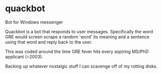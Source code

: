quackbot
========

Bot for Windows messenger

Quackbot is a bot that responds to user messages. Specifically the word GRE would screen scrape a random 'word' its meaning and a sentence using that word and reply back to the user.

This was coded around the time GRE fever hits every aspiring MS/PhD applicant (~2003).

Backing up whatever nostalgic stuff I can scavenge off of my rotting disks.
